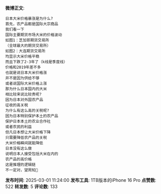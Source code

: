 **微博正文**: 
```
日本大米价格暴涨是为什么?
首先，农产品都是国际大宗商品
我们看一下
国际主要期货市场大米的价格波动
如图1：芝加哥期货交易所
（全球最大的期货交易所）
如图2：大连期货交易所
均显示大米价格平稳
而且下跌了2-3年了（k线是季度线）
价格和2019年差不多
也就是说日本大米价格涨
并不是因为供给不够
或者说国际大米价格上涨
那为什么日本国内的大米
相比较来说比较贵呢?
因为日本对外国农产品
征收的高关税
为什么有这么高的关税呢?
因为日本特别保护本土的农产品
保护日本本土的农业合作社
或者农民的利益
但凡日本想让大米价格下降
只需要降低农产品的关税
大米价格瞬间就能降低
日本没有这么做
说明日本人接受包括大米在内的
农产品的高价格
这是推理的逻辑链
不一定对，望周知🙏
```
**发布时间**: 2025-03-01 11:24:00
**发布工具**: 1TB版本的iPhone 16 Pro
**点赞数**: 522
**转发数**: 5
**评论数**: 133
